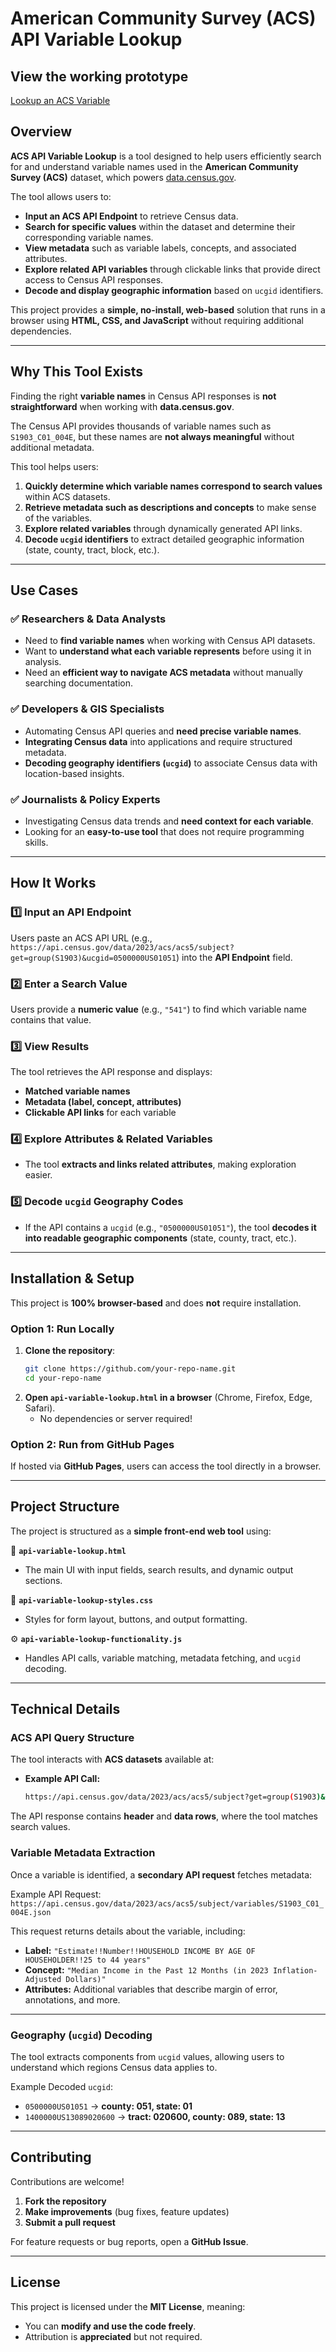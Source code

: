 # American Community Survey (ACS) API Variable Lookup  

## View the working prototype
[Lookup an ACS Variable](https://josephbooth.github.io/acs-variable-lookup-tool/code/api-variable-lookup.html)

## Overview  
**ACS API Variable Lookup** is a tool designed to help users efficiently search for and understand variable names used in the **American Community Survey (ACS)** dataset, which powers [data.census.gov](https://data.census.gov).  

The tool allows users to:  
- **Input an ACS API Endpoint** to retrieve Census data.  
- **Search for specific values** within the dataset and determine their corresponding variable names.  
- **View metadata** such as variable labels, concepts, and associated attributes.  
- **Explore related API variables** through clickable links that provide direct access to Census API responses.  
- **Decode and display geographic information** based on `ucgid` identifiers.  

This project provides a **simple, no-install, web-based** solution that runs in a browser using **HTML, CSS, and JavaScript** without requiring additional dependencies.  

---

## **Why This Tool Exists**  
Finding the right **variable names** in Census API responses is **not straightforward** when working with **data.census.gov**.  

The Census API provides thousands of variable names such as `S1903_C01_004E`, but these names are **not always meaningful** without additional metadata.  

This tool helps users:  
1. **Quickly determine which variable names correspond to search values** within ACS datasets.  
2. **Retrieve metadata such as descriptions and concepts** to make sense of the variables.  
3. **Explore related variables** through dynamically generated API links.  
4. **Decode `ucgid` identifiers** to extract detailed geographic information (state, county, tract, block, etc.).  

---

## **Use Cases**  
### ✅ **Researchers & Data Analysts**  
- Need to **find variable names** when working with Census API datasets.  
- Want to **understand what each variable represents** before using it in analysis.  
- Need an **efficient way to navigate ACS metadata** without manually searching documentation.  

### ✅ **Developers & GIS Specialists**  
- Automating Census API queries and **need precise variable names**.  
- **Integrating Census data** into applications and require structured metadata.  
- **Decoding geography identifiers (`ucgid`)** to associate Census data with location-based insights.  

### ✅ **Journalists & Policy Experts**  
- Investigating Census data trends and **need context for each variable**.  
- Looking for an **easy-to-use tool** that does not require programming skills.  

---

## **How It Works**  
### **1️⃣ Input an API Endpoint**  
Users paste an ACS API URL (e.g., `https://api.census.gov/data/2023/acs/acs5/subject?get=group(S1903)&ucgid=0500000US01051`) into the **API Endpoint** field.  

### **2️⃣ Enter a Search Value**  
Users provide a **numeric value** (e.g., `"541"`) to find which variable name contains that value.  

### **3️⃣ View Results**  
The tool retrieves the API response and displays:  
- **Matched variable names**  
- **Metadata (label, concept, attributes)**  
- **Clickable API links** for each variable  

### **4️⃣ Explore Attributes & Related Variables**  
- The tool **extracts and links related attributes**, making exploration easier.  

### **5️⃣ Decode `ucgid` Geography Codes**  
- If the API contains a `ucgid` (e.g., `"0500000US01051"`), the tool **decodes it into readable geographic components** (state, county, tract, etc.).  

---

## **Installation & Setup**  
This project is **100% browser-based** and does **not** require installation.  

### **Option 1: Run Locally**
1. **Clone the repository**:
   ```sh
   git clone https://github.com/your-repo-name.git
   cd your-repo-name
2. **Open `api-variable-lookup.html` in a browser** (Chrome, Firefox, Edge, Safari).  
   - No dependencies or server required!  

### **Option 2: Run from GitHub Pages**
If hosted via **GitHub Pages**, users can access the tool directly in a browser.  

---

## **Project Structure**  
The project is structured as a **simple front-end web tool** using:  

📄 **`api-variable-lookup.html`**  
- The main UI with input fields, search results, and dynamic output sections.  

🎨 **`api-variable-lookup-styles.css`**  
- Styles for form layout, buttons, and output formatting.  

⚙️ **`api-variable-lookup-functionality.js`**  
- Handles API calls, variable matching, metadata fetching, and `ucgid` decoding.  

---

## **Technical Details**  

### **ACS API Query Structure**  
The tool interacts with **ACS datasets** available at:
- **Example API Call:**  
  ```sh
  https://api.census.gov/data/2023/acs/acs5/subject?get=group(S1903)&ucgid=0500000US01051

The API response contains **header** and **data rows**, where the tool matches search values.  

### **Variable Metadata Extraction**  
Once a variable is identified, a **secondary API request** fetches metadata:  

Example API Request:  
`https://api.census.gov/data/2023/acs/acs5/subject/variables/S1903_C01_004E.json`  

This request returns details about the variable, including:  
- **Label:** `"Estimate!!Number!!HOUSEHOLD INCOME BY AGE OF HOUSEHOLDER!!25 to 44 years"`  
- **Concept:** `"Median Income in the Past 12 Months (in 2023 Inflation-Adjusted Dollars)"`  
- **Attributes:** Additional variables that describe margin of error, annotations, and more.  

---

### **Geography (`ucgid`) Decoding**  
The tool extracts components from `ucgid` values, allowing users to understand which regions Census data applies to.  

Example Decoded `ucgid`:  
- `0500000US01051` → **county: 051, state: 01**  
- `1400000US13089020600` → **tract: 020600, county: 089, state: 13**  

---

## **Contributing**  
Contributions are welcome!  

1. **Fork the repository**  
2. **Make improvements** (bug fixes, feature updates)  
3. **Submit a pull request**  

For feature requests or bug reports, open a **GitHub Issue**.  

---

## **License**  
This project is licensed under the **MIT License**, meaning:  
- You can **modify and use the code freely**.  
- Attribution is **appreciated** but not required.  
